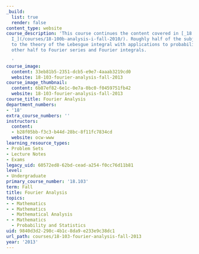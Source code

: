 ```yaml
---
_build:
  list: true
  render: false
content_type: website
course_description: 'This course continues the content covered in [_18.100 Analysis
  I_](/courses/18-100b-analysis-i-fall-2010/). Roughly half of the subject is devoted
  to the theory of the Lebesgue integral with applications to probability, and the
  other half to Fourier series and Fourier integrals.

  '
course_image:
  content: 33eb81b5-2351-dcb5-e9e7-4aaab3219cd0
  website: 18-103-fourier-analysis-fall-2013
course_image_thumbnail:
  content: 6b87ef82-6e1c-0e7a-0bc0-f0459751fb42
  website: 18-103-fourier-analysis-fall-2013
course_title: Fourier Analysis
department_numbers:
- '18'
extra_course_numbers: ''
instructors:
  content:
  - b28f05bb-f3c3-b44d-28bc-8f11fc7834cd
  website: ocw-www
learning_resource_types:
- Problem Sets
- Lecture Notes
- Exams
legacy_uid: 60572ed8-62bd-cead-a254-f0cc76d11b81
level:
- Undergraduate
primary_course_number: '18.103'
term: Fall
title: Fourier Analysis
topics:
- - Mathematics
- - Mathematics
  - Mathematical Analysis
- - Mathematics
  - Probability and Statistics
uid: 9840d3d2-298c-4b1c-8da9-e233e9c38dc1
url_path: courses/18-103-fourier-analysis-fall-2013
year: '2013'
---
```

